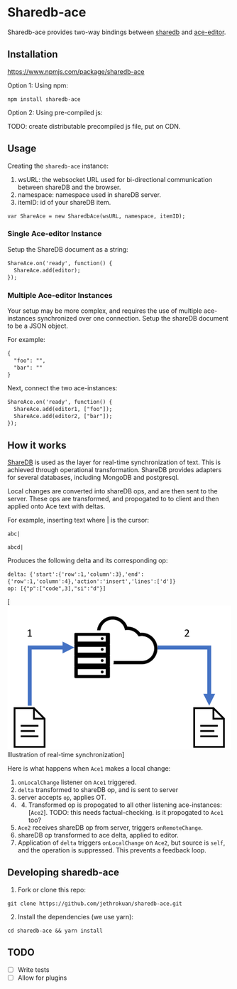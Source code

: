 # Sharedb-ace
Sharedb-ace provides two-way bindings between [sharedb](https://github.com/share/sharedb) and [ace-editor](http://ace.c9.io/).

## Installation
https://www.npmjs.com/package/sharedb-ace

Option 1: Using npm:
```
npm install sharedb-ace
```

Option 2: Using pre-compiled js:

TODO: create distributable precompiled js file, put on CDN.

## Usage
Creating the `sharedb-ace` instance:
1. wsURL: the websocket URL used for bi-directional communication between shareDB and the browser.
2. namespace: namespace used in shareDB server.
3. itemID: id of your shareDB item.
```
var ShareAce = new SharedbAce(wsURL, namespace, itemID);
```

### Single Ace-editor Instance
Setup the ShareDB document as a string:
```htmlmixed
ShareAce.on('ready', function() {
  ShareAce.add(editor);
}); 
```

### Multiple Ace-editor Instances
Your setup may be more complex, and requires the use of multiple ace-instances synchronized over one connection. Setup the shareDB document to be a JSON object.

For example:

```javascript=
{
  "foo": "",
  "bar": ""
}
```

Next, connect the two ace-instances:

```htmlmixed=
ShareAce.on('ready', function() {
  ShareAce.add(editor1, ["foo"]);
  ShareAce.add(editor2, ["bar"]);
});
```

## How it works

[ShareDB](https://github.com/share/sharedb) is used as the layer for real-time synchronization of text. This is achieved through operational transformation. ShareDB provides adapters for several databases, including MongoDB and postgresql. 

Local changes are converted into shareDB ops, and are then sent to the server. These ops are transformed, and propogated to to client and then applied onto Ace text with deltas.

For example, inserting text where | is the cursor: 
```
abc|
```
```
abcd|
```

Produces the following delta and its corresponding op:

```
delta: {'start':{'row':1,'column':3},'end':{'row':1,'column':4},'action':'insert','lines':['d']}
op: [{"p":["code",3],"si":"d"}]
```
[<img src="examples/sharedb-ace-diagram.png">Illustration of real-time synchronization]

Here is what happens when `Ace1` makes a local change:

1. `onLocalChange` listener on `Ace1` triggered.
2. `delta` transformed to shareDB op, and is sent to server
3. server accepts `op`, applies OT. 
4. 4. Transformed op is propogated to all other listening ace-instances: [`Ace2`]. TODO: this needs factual-checking. is it propogated to `Ace1` too? 
5. `Ace2` receives shareDB op from server, triggers `onRemoteChange`.
6. shareDB op transformed to ace delta, applied to editor.
7. Application of `delta` triggers `onLocalChange` on `Ace2`, but source is `self`, and the operation is suppressed. This prevents a feedback loop. 

## Developing sharedb-ace
1. Fork or clone this repo:

```
git clone https://github.com/jethrokuan/sharedb-ace.git
```

2. Install the dependencies (we use yarn):

```
cd sharedb-ace && yarn install
```

## TODO
- [ ] Write tests
- [ ] Allow for plugins
